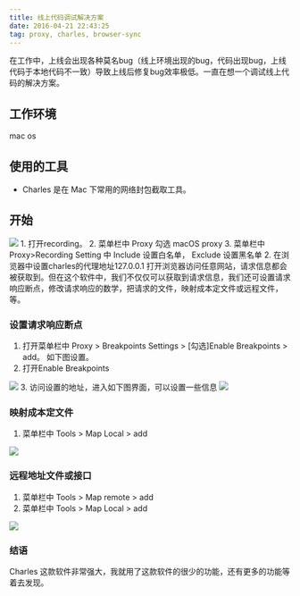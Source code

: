 ```yaml
---
title: 线上代码调试解决方案
date: 2016-04-21 22:43:25
tag: proxy, charles, browser-sync
---
```

在工作中，上线会出现各种莫名bug（线上环境出现的bug，代码出现bug，上线代码于本地代码不一致）导致上线后修复bug效率极低。一直在想一个调试线上代码的解决方案。
<!-- more -->
## 工作环境
mac os

## 使用的工具
 * Charles 是在 Mac 下常用的网络封包截取工具。

## 开始
<img src="http://7xv9xo.com1.z0.glb.clouddn.com/charles.png?imageslim" class="full-image" />
1. 打开recording。
2. 菜单栏中 Proxy 勾选 macOS proxy
3. 菜单栏中 Proxy>Recording Setting 中 Include 设置白名单， Exclude 设置黑名单
2. 在浏览器中设置charles的代理地址127.0.0.1
打开浏览器访问任意网站，请求信息都会被获取到。但在这个软件中，我们不仅仅可以获取到请求信息，我们还可设置请求响应断点，修改请求响应的数学，把请求的文件，映射成本定文件或远程文件，等。

### 设置请求响应断点
1. 打开菜单栏中 Proxy > Breakpoints Settings > [勾选]Enable Breakpoints > add。 如下图设置。
2. 打开Enable Breakpoints
<img src="http://7xv9xo.com1.z0.glb.clouddn.com/proxy1-2.png?imageslim" class="full-image" />
3. 访问设置的地址，进入如下图界面，可以设置一些信息
<img src="http://7xv9xo.com1.z0.glb.clouddn.com/proxy1-3.png?imageslim" class="full-image" />

### 映射成本定文件
1. 菜单栏中 Tools > Map Local > add
<img src="http://7xv9xo.com1.z0.glb.clouddn.com/proxy1-4.png?imageslim" class="full-image" />

### 远程地址文件或接口
1. 菜单栏中 Tools > Map remote > add
1. 菜单栏中 Tools > Map Local > add
<img src="http://7xv9xo.com1.z0.glb.clouddn.com/proxy1-5.png?imageslim" class="full-image" />

### 结语
Charles 这款软件非常强大，我就用了这款软件的很少的功能，还有更多的功能等着去发现。
